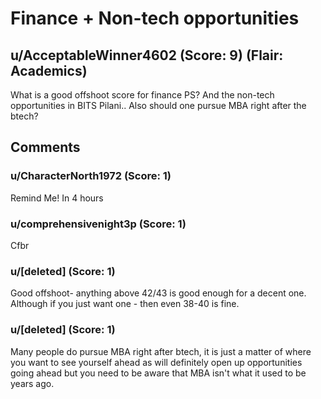 # Finance + Non-tech opportunities
## u/AcceptableWinner4602 (Score: 9) (Flair: Academics)
What is a good offshoot score for finance PS? And the non-tech opportunities in BITS Pilani.. Also should one pursue MBA right after the btech?


## Comments

### u/CharacterNorth1972 (Score: 1)
Remind Me! In 4 hours


### u/comprehensivenight3p (Score: 1)
Cfbr


### u/[deleted] (Score: 1)
Good offshoot- anything above 42/43 is good enough for a decent one.
Although if you just want one - then even 38-40 is fine.


### u/[deleted] (Score: 1)
Many people do pursue MBA right after btech, it is just a matter of where you want to see yourself ahead as will definitely open up opportunities going ahead but you need to be aware that MBA isn't what it used to be years ago.




